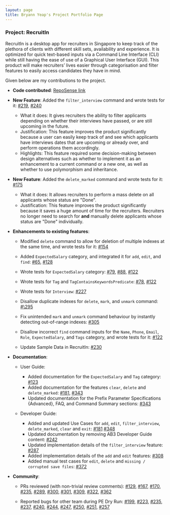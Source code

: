 ```yaml
---
layout: page
title: Bryann Yeap's Project Portfolio Page
---
```


### Project: RecruitIn

RecruitIn is a desktop app for recruiters in Singapore to keep track of the plethora of clients with different skill sets, availability and experience.
It is optimized for quick text-based inputs via a Command Line Interface (CLI) while still having the ease of use of a Graphical User Interface (GUI). 
This product will make recruiters’ lives easier through categorisation and filter features to easily access candidates they have in mind.

Given below are my contributions to the project.

* **Code contributed**: [RepoSense link](https://nus-cs2103-ay2122s1.github.io/tp-dashboard/#breakdown=true&search=bryannyeap)

* **New Feature**: Added the `filter_interview` command and wrote tests for it:
    [\#219](https://github.com/AY2122S1-CS2103T-F11-2/tp/pull/219),
    [\#240](https://github.com/AY2122S1-CS2103T-F11-2/tp/pull/240)
  * What it does: It gives recruiters the ability to filter applicants depending on whether their interviews have passed, or are still upcoming in the future.
  * Justification: This feature improves the product significantly because a user can easily keep track of and see which applicants have interviews dates that are upcoming or already over, and perform operations them accordingly.
  * Highlights: This feature required some decision-making between design alternatives such as whether to implement it as an enhancement to a current command or a new one, as well as whether to use polymorphism and inheritance.

* **New Feature**: Added the `delete_marked` command and wrote tests for it:
    [\#175](https://github.com/AY2122S1-CS2103T-F11-2/tp/pull/175)
  * What it does: It allows recruiters to perform a mass delete on all applicants whose status are "Done".
  * Justification: This feature improves the product significantly because it saves a huge amount of time for the recruiters. Recruiters no longer need to search for **and** manually delete applicants whose status are "Done" individually.

* **Enhancements to existing features**:
  * Modified `delete` command to allow for deletion of multiple indexes at the same time, and wrote tests for it:
    [\#154](https://github.com/AY2122S1-CS2103T-F11-2/tp/pull/154)

  * Added `ExpectedSalary` category, and integrated it for `add`, `edit`, and `find`:
    [\#65](https://github.com/AY2122S1-CS2103T-F11-2/tp/pull/65),
    [\#128](https://github.com/AY2122S1-CS2103T-F11-2/tp/pull/128)
  * Wrote tests for `ExpectedSalary` category:
    [\#79](https://github.com/AY2122S1-CS2103T-F11-2/tp/pull/79),
    [\#88](https://github.com/AY2122S1-CS2103T-F11-2/tp/pull/88),
    [\#122](https://github.com/AY2122S1-CS2103T-F11-2/tp/pull/122)
    
  * Wrote tests for `Tag` and `TagContainsKeywordsPredicate`:
    [\#78](https://github.com/AY2122S1-CS2103T-F11-2/tp/pull/78),
    [\#122](https://github.com/AY2122S1-CS2103T-F11-2/tp/pull/122)

  * Wrote tests for `Interview`:
    [\#227](https://github.com/AY2122S1-CS2103T-F11-2/tp/pull/227)

  * Disallow duplicate indexes for `delete`, `mark`, and `unmark` command:
    [#\295](https://github.com/AY2122S1-CS2103T-F11-2/tp/pull/295)
    
  * Fix unintended `mark` and `unmark` command behaviour by instantly detecting out-of-range indexes:
    [\#305](https://github.com/AY2122S1-CS2103T-F11-2/tp/pull/305)
    
  * Disallow incorrect `find` command inputs for the `Name`, `Phone`, `Email`, `Role`, `ExpectedSalary`, and `Tags` category, and wrote tests for it:
    [\#122](https://github.com/AY2122S1-CS2103T-F11-2/tp/pull/122)
    
  * Update Sample Data in RecruitIn:
    [\#230](https://github.com/AY2122S1-CS2103T-F11-2/tp/pull/230)

* **Documentation**:
  * User Guide:
    * Added documentation for the `ExpectedSalary` and `Tag` category:
      [\#123](https://github.com/AY2122S1-CS2103T-F11-2/tp/pull/123)
    * Added documentation for the features `clear`, `delete` and `delete_marked`:
      [\#181](https://github.com/AY2122S1-CS2103T-F11-2/tp/pull/181),
      [\#343](https://github.com/AY2122S1-CS2103T-F11-2/tp/pull/343)
    * Updated documentation for the Prefix Parameter Specifications {Advanced}, FAQ, and Command Summary sections:
      [\#343](https://github.com/AY2122S1-CS2103T-F11-2/tp/pull/343)
      
  * Developer Guide:
    * Added and updated Use Cases for `add`, `edit`, `filter_interview`, `delete_marked`, `clear` and `exit`:
      [\#181](https://github.com/AY2122S1-CS2103T-F11-2/tp/pull/181)
      [\#348](https://github.com/AY2122S1-CS2103T-F11-2/tp/pull/348)
    * Updated documentation by removing AB3 Developer Guide content:
      [\#242](https://github.com/AY2122S1-CS2103T-F11-2/tp/pull/242/files)
    * Updated implementation details of the `filter_interview` feature:
      [\#287](https://github.com/AY2122S1-CS2103T-F11-2/tp/pull/287)
    * Added implementation details of the `add` and `edit` features:
      [\#308](https://github.com/AY2122S1-CS2103T-F11-2/tp/pull/308)
    * Added manual test cases for `edit`, `delete` and `missing / corrupted save files`:
      [\#372](https://github.com/AY2122S1-CS2103T-F11-2/tp/pull/372)

* **Community**:
  * PRs reviewed (with non-trivial review comments):
    [\#129](https://github.com/AY2122S1-CS2103T-F11-2/tp/pull/129),
    [\#167](https://github.com/AY2122S1-CS2103T-F11-2/tp/pull/167),
    [\#170](https://github.com/AY2122S1-CS2103T-F11-2/tp/pull/170), 
    [\#235](https://github.com/AY2122S1-CS2103T-F11-2/tp/pull/235),
    [\#289](https://github.com/AY2122S1-CS2103T-F11-2/tp/pull/289),
    [\#300](https://github.com/AY2122S1-CS2103T-F11-2/tp/pull/300),
    [\#301](https://github.com/AY2122S1-CS2103T-F11-2/tp/pull/301),
    [\#309](https://github.com/AY2122S1-CS2103T-F11-2/tp/pull/309),
    [\#322](https://github.com/AY2122S1-CS2103T-F11-2/tp/pull/322),
    [\#362](https://github.com/AY2122S1-CS2103T-F11-2/tp/pull/362)
    
  * Reported bugs for other team during PE Dry Run:
    [\#199](https://github.com/AY2122S1-CS2103T-W12-3/tp/issues/199),
    [\#223](https://github.com/AY2122S1-CS2103T-W12-3/tp/issues/223),
    [\#235](https://github.com/AY2122S1-CS2103T-W12-3/tp/issues/235),
    [\#237](https://github.com/AY2122S1-CS2103T-W12-3/tp/issues/237),
    [\#240](https://github.com/AY2122S1-CS2103T-W12-3/tp/issues/240),
    [\#244](https://github.com/AY2122S1-CS2103T-W12-3/tp/issues/244),
    [\#247](https://github.com/AY2122S1-CS2103T-W12-3/tp/issues/247),
    [\#250](https://github.com/AY2122S1-CS2103T-W12-3/tp/issues/250),
    [\#251](https://github.com/AY2122S1-CS2103T-W12-3/tp/issues/251),
    [\#257](https://github.com/AY2122S1-CS2103T-W12-3/tp/issues/257)
    